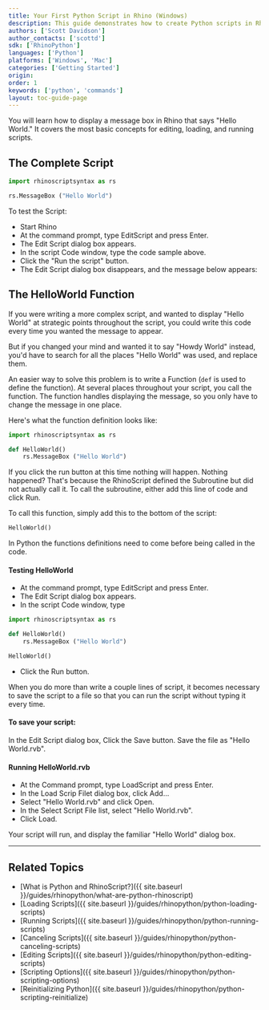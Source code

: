 ```yaml
---
title: Your First Python Script in Rhino (Windows)
description: This guide demonstrates how to create Python scripts in Rhino for Windows.
authors: ['Scott Davidson']
author_contacts: ['scottd']
sdk: ['RhinoPython']
languages: ['Python']
platforms: ['Windows', 'Mac']
categories: ['Getting Started']
origin:
order: 1
keywords: ['python', 'commands']
layout: toc-guide-page
---
```



You will learn how to display a message box in Rhino that says "Hello World."  It covers the most basic concepts for editing, loading, and running scripts.

## The Complete Script

```python
import rhinoscriptsyntax as rs

rs.MessageBox ("Hello World")
```
To test the Script:

- Start Rhino
- At the command prompt, type EditScript and press Enter.
- The Edit Script dialog box appears.
- In the script Code window, type the code sample above.
- Click the "Run the script" button.
- The Edit Script dialog box disappears, and the message below appears:

## The HelloWorld Function

If you were writing a more complex script, and wanted to display "Hello World" at strategic points throughout the script, you could write this code every time you wanted the message to appear.

But if you changed your mind and wanted it to say "Howdy World" instead, you'd have to search for all the places "Hello World" was used, and replace them.

An easier way to solve this problem is to write a Function (`def` is used to define the function).  At several places throughout your script, you call the function.  The function handles displaying the message, so you only have to change the message in one place.

Here's what the function definition looks like:

```python
import rhinoscriptsyntax as rs

def HelloWorld()
    rs.MessageBox ("Hello World")
```

If you click the run button at this time nothing will happen. Nothing happened? That's because the RhinoScript defined the Subroutine but did not actually call it. To call the subroutine, either add this line of code and click Run.

To call this function, simply add this to the bottom of the script:

```python
HelloWorld()
```

In Python the functions definitions need to come before being called in the code.

#### Testing HelloWorld

- At the command prompt, type EditScript and press Enter.
- The Edit Script dialog box appears.
- In the script Code window, type

```python
import rhinoscriptsyntax as rs

def HelloWorld()
    rs.MessageBox ("Hello World")

HelloWorld()
```
- Click the Run button.

When you do more than write a couple lines of script, it becomes necessary to save the script to a file so that you can run the script without typing it every time.

#### To save your script:

In the Edit Script dialog box, Click the Save button. Save the file as "Hello World.rvb".

#### Running HelloWorld.rvb

- At the Command prompt, type LoadScript and press Enter.
- In the Load Scrip Filet dialog box, click Add...
- Select "Hello World.rvb" and click Open.
- In the Select Script File list, select "Hello World.rvb".
- Click Load.

Your script will run, and display the familiar "Hello World" dialog box.

---

## Related Topics

- [What is Python and RhinoScript?]({{ site.baseurl }}/guides/rhinopython/what-are-python-rhinoscript)
- [Loading Scripts]({{ site.baseurl }}/guides/rhinopython/python-loading-scripts)
- [Running Scripts]({{ site.baseurl }}/guides/rhinopython/python-running-scripts)
- [Canceling Scripts]({{ site.baseurl }}/guides/rhinopython/python-canceling-scripts)
- [Editing Scripts]({{ site.baseurl }}/guides/rhinopython/python-editing-scripts)
- [Scripting Options]({{ site.baseurl }}/guides/rhinopython/python-scripting-options)
- [Reinitializing Python]({{ site.baseurl }}/guides/rhinopython/python-scripting-reinitialize)
